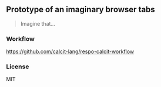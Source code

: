 
Prototype of an imaginary browser tabs
----

> Imagine that...

### Workflow

https://github.com/calcit-lang/respo-calcit-workflow

### License

MIT
